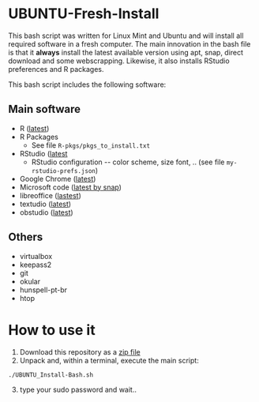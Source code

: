 # UBUNTU-Fresh-Install

This bash script was written for Linux Mint and Ubuntu and will install all required software in a fresh computer. The main innovation in the bash file is that it **always** install the latest available version using apt, snap, direct download and some webscrapping. Likewise, it also installs RStudio preferences and R packages. 

This bash script includes the following software:

## Main software

- R ([latest](https://www.r-project.org/))
- R Packages
  - See file `R-pkgs/pkgs_to_install.txt`
- RStudio ([latest](https://rstudio.com/)
  - RStudio configuration -- color scheme, size font, .. (see file `my-rstudio-prefs.json`)
- Google Chrome ([latest](https://www.google.com/chrome/))
- Microsoft code ([latest by snap](https://snapcraft.io/code))
- libreoffice ([lastest](https://www.libreoffice.org/))
- textudio ([latest](https://www.texstudio.org/))
- obstudio ([latest](https://obsproject.com/wiki/install-instructions#linux))


## Others

- virtualbox
- keepass2
- git
- okular
- hunspell-pt-br 
- htop 

# How to use it

1) Download this repository as a [zip file](https://github.com/msperlin/UBUNTU-Fresh-Install/archive/refs/heads/main.zip)
2) Unpack and, within a terminal, execute the main script:

```
./UBUNTU_Install-Bash.sh
```

3) type your sudo password and wait..